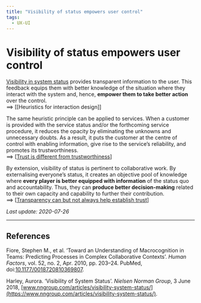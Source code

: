 ```yaml
---
title: "Visibility of status empowers user control"
tags: 
  - UX-UI
---
```


# Visibility of status empowers user control

[Visibility in system status](https://www.nngroup.com/articles/visibility-system-status/) provides transparent information to the user. This feedback equips them with better knowledge of the situation where they interact with the system and, hence, **empower them to take better action** over the control.  
==> [[Heuristics for interaction design]]

The same heuristic principle can be applied to services. When a customer is provided with the service status and/or the forthcoming service procedure, it reduces the opacity by eliminating the unknowns and unnecessary doubts. As a result, it puts the customer at the centre of control with enabling information, give rise to the service’s reliability, and promotes its trustworthiness.  
==> [[Trust is different from trustworthiness]]

By extension, visibility of status is pertinent to collaborative work. By externalising everyone’s status, it creates an objective pool of knowledge where **every player is better equipped with information** of the status quo and accountability. Thus, they can **produce better decision-making** related to their own capacity and capability to further their contribution.  
==> [[Transparency can but not always help establish trust]]

*Last update: 2020-07-26*

* * *

## References

Fiore, Stephen M., et al. ‘Toward an Understanding of Macrocognition in Teams: Predicting Processes in Complex Collaborative Contexts’. _Human Factors_, vol. 52, no. 2, Apr. 2010, pp. 203–24. PubMed, doi:[10.1177/0018720810369807](https://doi.org/10.1177/0018720810369807).

Harley, Aurora. ‘Visibility of System Status’. _Nielsen Norman Group_, 3 June 2018, [www.nngroup.com/articles/visibility-system-status/](https://www.nngroup.com/articles/visibility-system-status/).

[//begin]: # "Autogenerated link references for markdown compatibility"
[Trust is different from trustworthiness]: Trust-is-different-from-trustworthiness "Trust is different from trustworthiness"
[Transparency can but not always help establish trust]: Transparency-can-but-not-always-help-establish-trust "Transparency can but not always help establish trust"
[//end]: # "Autogenerated link references"